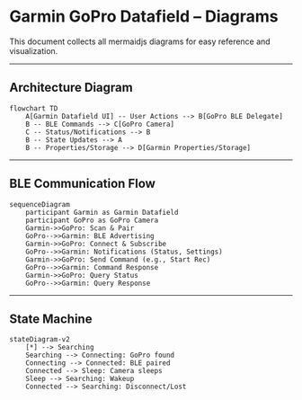 # Garmin GoPro Datafield – Diagrams

This document collects all mermaidjs diagrams for easy reference and visualization.

---

## Architecture Diagram

```mermaid
flowchart TD
    A[Garmin Datafield UI] -- User Actions --> B[GoPro BLE Delegate]
    B -- BLE Commands --> C[GoPro Camera]
    C -- Status/Notifications --> B
    B -- State Updates --> A
    B -- Properties/Storage --> D[Garmin Properties/Storage]
```

---

## BLE Communication Flow

```mermaid
sequenceDiagram
    participant Garmin as Garmin Datafield
    participant GoPro as GoPro Camera
    Garmin->>GoPro: Scan & Pair
    GoPro-->>Garmin: BLE Advertising
    Garmin->>GoPro: Connect & Subscribe
    GoPro-->>Garmin: Notifications (Status, Settings)
    Garmin->>GoPro: Send Command (e.g., Start Rec)
    GoPro-->>Garmin: Command Response
    Garmin->>GoPro: Query Status
    GoPro-->>Garmin: Query Response
```

---

## State Machine

```mermaid
stateDiagram-v2
    [*] --> Searching
    Searching --> Connecting: GoPro found
    Connecting --> Connected: BLE paired
    Connected --> Sleep: Camera sleeps
    Sleep --> Searching: Wakeup
    Connected --> Searching: Disconnect/Lost
```
